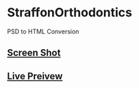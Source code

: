 # StraffonOrthodontics
PSD to HTML Conversion

## [Screen Shot](https://tecgent.github.io/StraffonOrthodontics/screenshot.png)

## [Live Preivew](https://tecgent.github.io/StraffonOrthodontics/)
